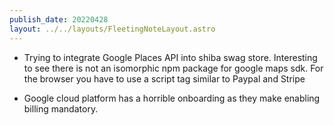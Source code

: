 ```yaml
---
publish_date: 20220428    
layout: ../../layouts/FleetingNoteLayout.astro
---
```

- Trying to integrate Google Places API into shiba swag store. Interesting to see there is not an isomorphic npm package for google maps sdk. For the browser you have to use a script tag similar to Paypal and Stripe

- Google cloud platform has a horrible onboarding as they make enabling billing mandatory.